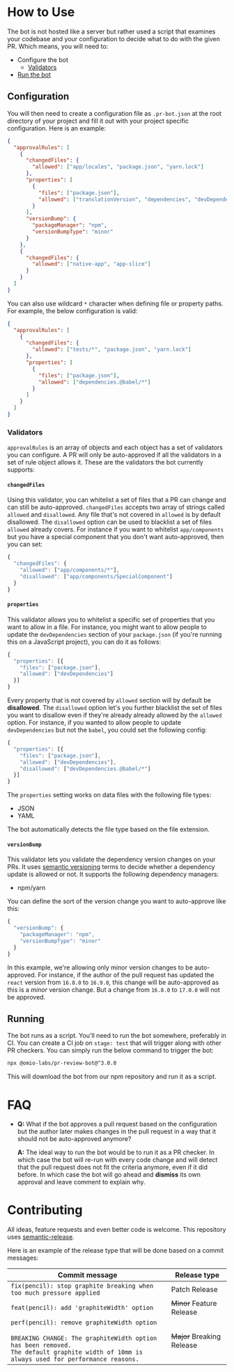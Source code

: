 # How to Use

The bot is not hosted like a server but rather used a script that examines your codebase and your configuration to decide what to do with the given PR. Which means, you will need to:

- Configure the bot
  - [Validators](#user-content-validators)
- [Run the bot](#user-content-running)

## Configuration

You will then need to create a configuration file as `.pr-bot.json` at the root directory of your project and fill it out with your project specific configuration. Here is an example:

```json
{
  "approvalRules": [
    {
      "changedFiles": {
        "allowed": ["app/locales", "package.json", "yarn.lock"]
      },
      "properties": [
        {
          "files": ["package.json"],
          "allowed": ["translationVersion", "dependencies", "devDependencies"]
        }
      ],
      "versionBump": {
        "packageManager": "npm",
        "versionBumpType": "minor"
      }
    },
    {
      "changedFiles": {
        "allowed": ["native-app", "app-slice"]
      }
    }
  ]
}
```

You can also use wildcard `*` character when defining file or property paths. For example, the below configuration is valid:

```json
{
  "approvalRules": [
    {
      "changedFiles": {
        "allowed": ["tests/*", "package.json", "yarn.lock"]
      },
      "properties": [
        {
          "files": ["package.json"],
          "allowed": ["dependencies.@babel/*"]
        }
      ]
    }
  ]
}
```

### Validators

`approvalRules` is an array of objects and each object has a set of validators you can configure. A PR will only be auto-approved if all the validators in a set of rule object allows it. These are the validators the bot currently supports:

#### `changedFiles`

Using this validator, you can whitelist a set of files that a PR can change and can still be auto-approved. `changedFiles` accepts two array of strings called `allowed` and `disallowed`. Any file that's not covered in `allowed` is by default disallowed. The `disallowed` option can be used to blacklist a set of files `allowed` already covers. For instance if you want to whitelist `app/components` but you have a special component that you don't want auto-approved, then you can set:

```js
{
  "changedFiles": {
    "allowed": ["app/components/*"],
    "disallowed": ["app/components/SpecialComponent"]
  }
}
```

#### `properties`

This validator allows you to whitelist a specific set of properties that you want to allow in a file. For instance, you might want to allow people to update the `devDependencies` section of your `package.json` (if you're running this on a JavaScript project), you can do it as follows:

```js
{
  "properties": [{
    "files": ["package.json"],
    "allowed": ["devDependencies"]
  }]
}
```

Every property that is not covered by `allowed` section will by default be **disallowed**. The `disallowed` option let's you further blacklist the set of files you want to disallow even if they're already already allowed by the `allowed` option. For instance, if you wanted to allow people to update `devDependencies` but not the `babel`, you could set the following config:

```js
{
  "properties": [{
    "files": ["package.json"],
    "allowed": ["devDependencies"],
    "disallowed": ["devDependencies.@babel/*"]
  }]
}
```

The `properties` setting works on data files with the following file types:

- JSON
- YAML

The bot automatically detects the file type based on the file extension.

#### `versionBump`

This validator lets you validate the dependency version changes on your PRs. It uses [semantic versioning](https://semver.org) terms to decide whether a dependency update is allowed or not. It supports the following dependency managers:

- npm/yarn

You can define the sort of the version change you want to auto-approve like this:

```js
{
  "versionBump": {
    "packageManager": "npm",
    "versionBumpType": "minor"
  }
}
```

In this example, we're allowing only minor version changes to be auto-approved. For instance, if the author of the pull request has updated the `react` version from `16.8.0` to `16.9.0`, this change will be auto-approved as this is a _minor_ version change. But a change from `16.8.0` to `17.0.0` will not be approved.

## Running

The bot runs as a script. You'll need to run the bot somewhere, preferably in CI. You can create a CI job on `stage: test` that will trigger along with other PR checkers.
You can simply run the below command to trigger the bot:

```sh
npx @omio-labs/pr-review-bot@^3.0.0
```

This will download the bot from our npm repository and run it as a script.

# FAQ

- **Q:** What if the bot approves a pull request based on the configuration but the author later makes changes in the pull request in a way that it should not be auto-approved anymore?

  **A:** The ideal way to run the bot would be to run it as a PR checker. In which case the bot will re-run with every code change and will detect that the pull request does not fit the criteria anymore, even if it did before. In which case the bot will go ahead and **dismiss** its own approval and leave comment to explain why.

# Contributing

All ideas, feature requests and even better code is welcome. This repository uses [semantic-release](https://github.com/semantic-release/semantic-release).

Here is an example of the release type that will be done based on a commit messages:

| Commit message                                                                                                                                                                                   | Release type               |
| ------------------------------------------------------------------------------------------------------------------------------------------------------------------------------------------------ | -------------------------- |
| `fix(pencil): stop graphite breaking when too much pressure applied`                                                                                                                             | Patch Release              |
| `feat(pencil): add 'graphiteWidth' option`                                                                                                                                                       | ~~Minor~~ Feature Release  |
| `perf(pencil): remove graphiteWidth option`<br><br>`BREAKING CHANGE: The graphiteWidth option has been removed.`<br>`The default graphite width of 10mm is always used for performance reasons.` | ~~Major~~ Breaking Release |

